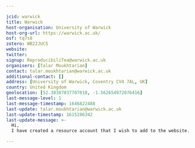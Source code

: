 ```yaml
---

jcid: warwick
title: Warwick
host-organisation: University of Warwick
host-org-url: https://warwick.ac.uk/
osf: tq7s8
zotero: WB22JUC5
website: 
twitter: 
signup: ReproducibiliTea@warwick.ac.uk
organisers: [Talar Moukhtarian]
contact: talar.moukhtarian@warwick.ac.uk
additional-contact: []
address: [University of Warwick, Coventry CV4 7AL, UK]
country: United Kingdom
geolocation: [52.38307837707018, -1.562654972076416]
last-message-level: 1
last-message-timestamp: 1646822488
last-update: talar.moukhtarian@warwick.ac.uk
last-update-timestamp: 1615286342
last-update-message: >-
  Hi,
  I have created a resource account that I wish to add to the website.

---
```



